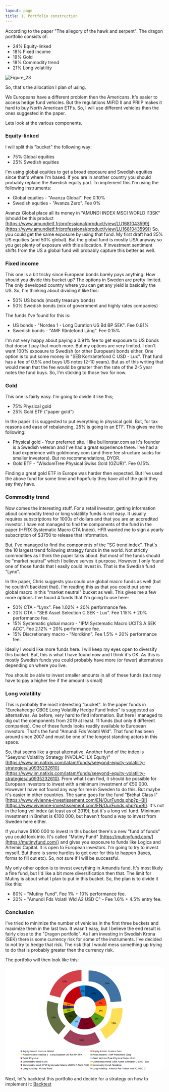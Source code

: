 ```yaml
---
layout: page
title: 1. Portfolio construction
---
```


According to the paper "The allegory of the hawk and serpent". The dragon portfolio consists of:

* 24% Equity-linked
* 18% Fixed income
* 19% Gold
* 18% Commodity trend
* 21% Long volatility

![Figure_23](./Figure_23)


So, that's the allocation I plan of using.

We Europeans have a different problem then the Americans. It's easier to access hedge fund vehicles. But the regulations MiFID II and PRIIP makes it hard to buy North American ETFs. So, I will use different vehicles then the ones suggested in the paper.

Lets look at the various components.


### Equity-linked

I will split this "bucket" the following way:
* 75% Global equities
* 25% Swedish equities

I'm using global equities to get a broad exposure and Swedish equities since that's where I'm based. If you are in another country you should probably replace the Swedish equity part. To implement this I'm using the following instruments:

* Global equities - "Avanza Global". Fee 0.10%
* Swedish equities - "Avanza Zero". Fee 0%

Avanza Global place all its money in "AMUNDI INDEX MSCI WORLD I13SK" (should be this product [https://www.amundietf.fr/professional/product/view/LU1681043599](https://www.amundietf.fr/professional/product/view/LU1681043599)) So, you could get the same exposure by using that fund. My first draft had 25% US equities (and 50% global). But the global fund is mostly USA anyway so you get plenty of exposure with this allocation. If investment sentiment shifts from the US a global fund will probably capture this better as well.


### Fixed income

This one is a bit tricky since European bonds barely pays anything. How should you divide this bucket up? The options in Sweden are pretty limited. The only developed country where you can get any yield is basically the US. So, I'm thinking about dividing it like this:

* 50% US bonds (mostly treasury bonds)
* 50% Swedish bonds (mix of government and highly rates companies)

The funds I've found for this is:

* US bonds - "Nordea 1 - Long Duration US Bd BP SEK". Fee 0.91%
* Swedish bonds - "AMF Räntefond Lång". Fee 0.15%

I'm not very happy about paying a 0.91% fee to get exposure to US bonds that doesn't pay that much more. But my options are very limited. I don't want 100% exposure to Swedish (or other European) bonds either. One option is to put some money in "SEB Korträntefond C USD - Lux". That fund has a fee of 0.5% and buys US notes (2-10 years). But as of this writing that would mean that the fee would be greater then the rate of the 2-5 year notes the fund buys. So, I'm sticking to those two for now.


### Gold

This one is fairly easy. I'm going to divide it like this;

* 75% Physical gold
* 25% Gold ETF ("paper gold")

In the paper it is suggested to put everything in physical gold. But, for tax reasons and ease of rebalancing, 25% is going in an ETF. This gives me the following:

* Physical gold - Your preferred site. I like bullionstar.com as it's founder is a Swedish veteran and I've had a great experience there. I've had a bad experience with goldmoney.com (and there fee structure sucks for smaller investors). But no recommendations, DYOR.
* Gold ETF -  "WisdomTree Physical Swiss Gold (GZUR)". Fee 0.15%.

Finding a great gold ETF in Europe was harder then expected. But I've used the above fund for some time and hopefully they have all of the gold they say they have.


### Commodity trend

Now comes the interesting stuff.  For a retail investor, getting information about commodity trend or long volatility funds is not easy. It usually requires subscriptions for 1000s of dollars and that you are an accredited investor. I have not managed to find the components of the fund in the paper (HFRX Systematic Macro CTA Index). HFR wanted me to sign a yearly subscription of $3750 to release that information. 

But, I've managed to find the components of the "SG trend index". That's the 10 largest trend following strategy funds in the world. Not strictly commodities as I think the paper talks about. But most of the funds should be "market neutral" which I believe serves it purpose. However, I only found one of those funds that I easily could invest in. That is the Swedish fund "Lynx". 

In the paper, Chris suggests you could use global macro funds as well (but he couldn't backtest that). I'm reading this as that you could put some global macro in this "market neutral" bucket as well. This gives me a few more options. I've found 4 funds that I'm going to use here:

* 50% CTA - "Lynx". Fee 1.02% + 20% performance fee.
* 20% CTA - "SEB Asset Selection C SEK - Lux". Fee 1.15% + 20% performance fee.
* 15% Systematic global macro - "IPM Systematic Macro UCITS A SEK ACC". Fee 2.12% + 20% performance fee.
* 15% Discretionary macro - "Nordkinn". Fee 1.5% + 20% performance fee.

Ideally I would like more funds here. I will keep my eyes open to diversify this bucket. But, this is what I have found now and I think it's OK. As this is mostly Swedish funds you could probably have more (or fewer) alternatives depending on where you live.

You should be able to invest smaller amounts in all of these funds (but may have to pay a higher fee if the amount is small)


### Long volatility

This is probably the most interesting "bucket". In the paper funds in "Eurekahedge CBOE Long Volatility Hedge Fund Index" is suggested as alternatives. As before, very hard to find information. But here I managed to dig out the components from 2019 at least. 11 funds (but only 8 different companies). One of these funds looks readily available to European investors. That's the fund "Amundi Fds Volatil Wld". That fund has been around since 2007 and must be one of the longest standing actors in this space. 

So, that seems like a great alternative. Another fund of the index is "Seeyond Volatility Strategy (NVOLACI LX Equity)" [https://www.im.natixis.com/latam/funds/seeyond-equity-volatility-strategies/lu0935232610](https://www.im.natixis.com/latam/funds/seeyond-equity-volatility-strategies/lu0935232610). From what I can find, it should be possible for European investors to invest with a minimum investment of €50 000. However I have not found any way for me in Sweden to do this. But maybe it's easier in other countries. The same goes for the fund "Bréhat Class I" [https://www.vivienne-investissement.com/EN/OurFunds.php?p=BI](https://www.vivienne-investissement.com/EN/OurFunds.php?p=BI). It's not in the long vol index (at least as of 2019), but it's a long vol fund. Minimum investment in Brehat is €100 000, but haven't found a way to invest from Sweden here either.

If you have $100 000 to invest in this bucket there's a new "fund of funds" you could look into. It's called "Mutiny Fund" [https://mutinyfund.com/](https://mutinyfund.com/) and gives you exposure to funds like Logica and Artemis Capital. It is open to European investors. I'm going to try to invest myself. But there is some hurdles to get over for this to happen (taxes, forms to fill out etc). So, not sure if I will be successful. 

My only other option is to invest everything in Amundis fund. It's most likely a fine fund, but I'd like a bit more diversification then that. The limit for Mutiny is about what I plan to put in this bucket. So, the plan is to divide it like this:

* 80% - "Mutiny Fund". Fee 1% + 10% performance fee.
* 20% - "Amundi Fds Volatil Wld A2 USD C" - Fee 1.6% + 4.5% entry fee. 


### Conclusion

I've tried to minimize the number of vehicles in the first three buckets and maximize them in the last two. It wasn't easy, but I believe the end result is fairly close to the "Dragon portfolio". As I am investing in Swedish Krona (SEK) there is some currency risk for some of the instruments. I've decided to not try to hedge that risk. The risk that I would mess something up trying to do that is probably greater then the currency risk.

The portfolio will then look like this:

![Figure_24](/assets/Figure_24.png)


Next, let's backtest this portfolio and decide for a strategy on how to implement it: [Backtest](/backtest)
